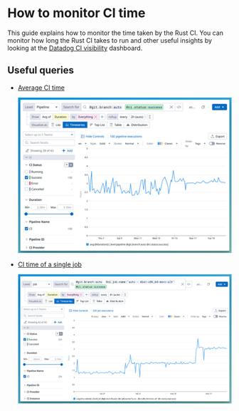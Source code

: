 # How to monitor CI time

This guide explains how to monitor the time taken by the Rust CI.
You can monitor how long the Rust CI takes to run and other useful insights
by looking at the
[Datadog CI visibility](https://app.datadoghq.com/dash/integration/ci_app_pipelines?fromUser=false&refresh_mode=sliding&tpl_var_branch_name%5B0%5D=auto&from_ts=1731505840947&to_ts=1732110640947&live=true)
dashboard.

## Useful queries

- [Average CI time](https://app.datadoghq.com/ci/pipeline-executions?query=ci_level%3Apipeline%20%40git.branch%3Aauto%20%40ci.status%3Asuccess&agg_m=%40duration&agg_m_source=base&agg_t=avg&cipipeline_explorer_sort=time%2Cdesc&fromUser=false&index=cipipeline&mode=sliding&saved-view-id=2722979&viz=timeseries&start=1730814194903&end=1732110194903&paused=false)

  ![datadog screenshot](./average-ci-time.png)

- [CI time of a single job](https://app.datadoghq.com/ci/pipeline-executions?query=ci_level%3Ajob%20%40git.branch%3Aauto%20%40ci.job.name%3A%22auto%20-%20dist-x86_64-msvc-alt%22%20%40ci.status%3Asuccess&agg_m=%40duration&agg_m_source=base&agg_t=avg&colorBy=meta%5B%27ci.job.name%27%5D&colorByAttr=meta%5B%27ci.job.name%27%5D&currentTab=trace&fromUser=false&graphType=flamegraph&index=cipipeline&spanID=16171819458268483629&spanViewType=logs&viz=timeseries&start=1729506323634&end=1732098323634&paused=false)

  ![datadog screenshot](./ci-time-by-job.png)
